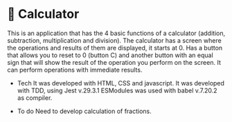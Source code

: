# 🧮 Calculator

This is an application that has the 4 basic functions of a calculator (addition, subtraction, multiplication and division).
The calculator has a screen where the operations and results of them are displayed, it starts at 0.
Has a button that allows you to reset to 0 (button C) and another button with an equal sign that will show the result of the operation you perform on the screen.
It can perform operations with immediate results.

- Tech
  It was developed with HTML, CSS and javascript.
  It was developed with TDD, using Jest v.29.3.1
  ESModules was used with babel v.7.20.2 as compiler.

- To do
  Need to develop calculation of fractions.
